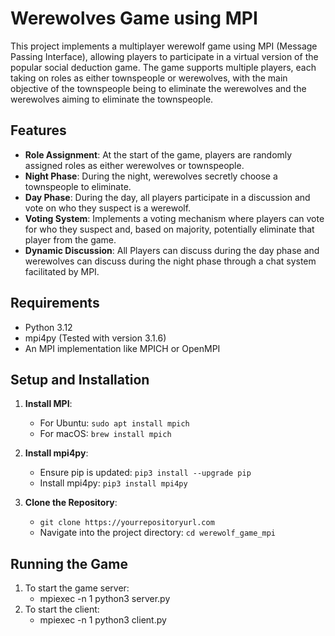# Werewolves Game using MPI

This project implements a multiplayer werewolf game using MPI (Message Passing Interface), allowing players to participate in a virtual version of the popular social deduction game. The game supports multiple players, each taking on roles as either townspeople or werewolves, with the main objective of the townspeople being to eliminate the werewolves and the werewolves aiming to eliminate the townspeople.

## Features

- **Role Assignment**: At the start of the game, players are randomly assigned roles as either werewolves or townspeople.
- **Night Phase**: During the night, werewolves secretly choose a townspeople to eliminate.
- **Day Phase**: During the day, all players participate in a discussion and vote on who they suspect is a werewolf.
- **Voting System**: Implements a voting mechanism where players can vote for who they suspect and, based on majority, potentially eliminate that player from the game.
- **Dynamic Discussion**: All Players can discuss during the day phase and werewolves can discuss during the night phase through a chat system facilitated by MPI.

## Requirements

- Python 3.12
- mpi4py (Tested with version 3.1.6)
- An MPI implementation like MPICH or OpenMPI

## Setup and Installation

1. **Install MPI**:
   - For Ubuntu: `sudo apt install mpich`
   - For macOS: `brew install mpich`

2. **Install mpi4py**:
   - Ensure pip is updated: `pip3 install --upgrade pip`
   - Install mpi4py: `pip3 install mpi4py`

3. **Clone the Repository**:
   - `git clone https://yourrepositoryurl.com`
   - Navigate into the project directory: `cd werewolf_game_mpi`

## Running the Game

1. To start the game server:
   - mpiexec -n 1 python3 server.py
2. To start the client:
   - mpiexec -n 1 python3 client.py
